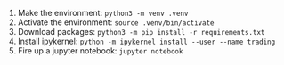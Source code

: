 1. Make the environment: `python3 -m venv .venv`
2. Activate the environment: `source .venv/bin/activate`
3. Download packages: `python3 -m pip install -r requirements.txt`
4. Install ipykernel: `python -m ipykernel install --user --name trading`
5. Fire up a jupyter notebook: `jupyter notebook`